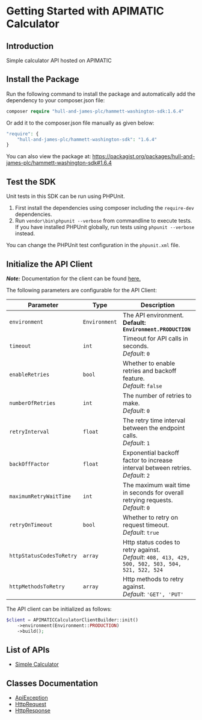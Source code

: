 
# Getting Started with APIMATIC Calculator

## Introduction

Simple calculator API hosted on APIMATIC

## Install the Package

Run the following command to install the package and automatically add the dependency to your composer.json file:

```php
composer require "hull-and-james-plc/hammett-washington-sdk:1.6.4"
```

Or add it to the composer.json file manually as given below:

```php
"require": {
    "hull-and-james-plc/hammett-washington-sdk": "1.6.4"
}
```

You can also view the package at:
https://packagist.org/packages/hull-and-james-plc/hammett-washington-sdk#1.6.4

## Test the SDK

Unit tests in this SDK can be run using PHPUnit.

1. First install the dependencies using composer including the `require-dev` dependencies.
2. Run `vendor\bin\phpunit --verbose` from commandline to execute tests. If you have installed PHPUnit globally, run tests using `phpunit --verbose` instead.

You can change the PHPUnit test configuration in the `phpunit.xml` file.

## Initialize the API Client

**_Note:_** Documentation for the client can be found [here.](https://www.github.com/ZahraN444/hammett-washington-php-sdk/tree/1.6.4/doc/client.md)

The following parameters are configurable for the API Client:

| Parameter | Type | Description |
|  --- | --- | --- |
| `environment` | `Environment` | The API environment. <br> **Default: `Environment.PRODUCTION`** |
| `timeout` | `int` | Timeout for API calls in seconds.<br>*Default*: `0` |
| `enableRetries` | `bool` | Whether to enable retries and backoff feature.<br>*Default*: `false` |
| `numberOfRetries` | `int` | The number of retries to make.<br>*Default*: `0` |
| `retryInterval` | `float` | The retry time interval between the endpoint calls.<br>*Default*: `1` |
| `backOffFactor` | `float` | Exponential backoff factor to increase interval between retries.<br>*Default*: `2` |
| `maximumRetryWaitTime` | `int` | The maximum wait time in seconds for overall retrying requests.<br>*Default*: `0` |
| `retryOnTimeout` | `bool` | Whether to retry on request timeout.<br>*Default*: `true` |
| `httpStatusCodesToRetry` | `array` | Http status codes to retry against.<br>*Default*: `408, 413, 429, 500, 502, 503, 504, 521, 522, 524` |
| `httpMethodsToRetry` | `array` | Http methods to retry against.<br>*Default*: `'GET', 'PUT'` |

The API client can be initialized as follows:

```php
$client = APIMATICCalculatorClientBuilder::init()
    ->environment(Environment::PRODUCTION)
    ->build();
```

## List of APIs

* [Simple Calculator](https://www.github.com/ZahraN444/hammett-washington-php-sdk/tree/1.6.4/doc/controllers/simple-calculator.md)

## Classes Documentation

* [ApiException](https://www.github.com/ZahraN444/hammett-washington-php-sdk/tree/1.6.4/doc/api-exception.md)
* [HttpRequest](https://www.github.com/ZahraN444/hammett-washington-php-sdk/tree/1.6.4/doc/http-request.md)
* [HttpResponse](https://www.github.com/ZahraN444/hammett-washington-php-sdk/tree/1.6.4/doc/http-response.md)

